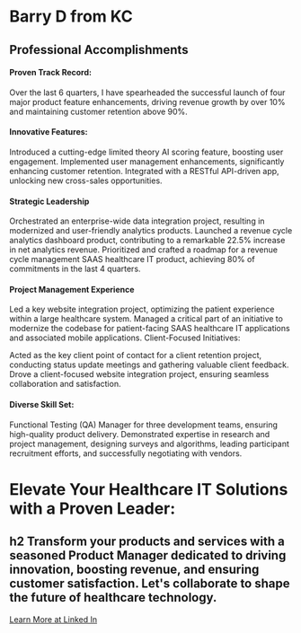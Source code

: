 # Barry D from KC  
## Professional Accomplishments 
#### Proven Track Record:
Over the last 6 quarters, I have spearheaded the successful launch of four major product feature enhancements, driving revenue growth by over 10% and maintaining customer retention above 90%.

#### Innovative Features:
Introduced a cutting-edge limited theory AI scoring feature, boosting user engagement.
Implemented user management enhancements, significantly enhancing customer retention.
Integrated with a RESTful API-driven app, unlocking new cross-sales opportunities.

#### Strategic Leadership
Orchestrated an enterprise-wide data integration project, resulting in modernized and user-friendly analytics products.
Launched a revenue cycle analytics dashboard product, contributing to a remarkable 22.5% increase in net analytics revenue.
Prioritized and crafted a roadmap for a revenue cycle management SAAS healthcare IT product, achieving 80% of commitments in the last 4 quarters.

#### Project Management Experience
Led a key website integration project, optimizing the patient experience within a large healthcare system.
Managed a critical part of an initiative to modernize the codebase for patient-facing SAAS healthcare IT applications and associated mobile applications.
Client-Focused Initiatives:

Acted as the key client point of contact for a client retention project, conducting status update meetings and gathering valuable client feedback.
Drove a client-focused website integration project, ensuring seamless collaboration and satisfaction.

#### Diverse Skill Set:
Functional Testing (QA) Manager for three development teams, ensuring high-quality product delivery.
Demonstrated expertise in research and project management, designing surveys and algorithms, leading participant recruitment efforts, and successfully negotiating with vendors.

# Elevate Your Healthcare IT Solutions with a Proven Leader:

## h2 Transform your products and services with a seasoned Product Manager dedicated to driving innovation, boosting revenue, and ensuring customer satisfaction. Let's collaborate to shape the future of healthcare technology.

[Learn More at Linked In](https://www.linkedin.com/in/barry-j-davolt/)


